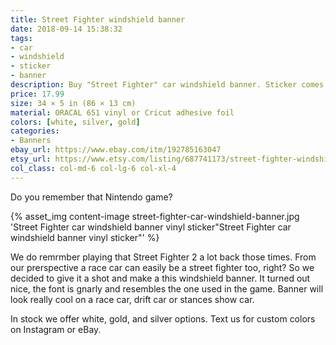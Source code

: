 ```yaml
---
title: Street Fighter windshield banner
date: 2018-09-14 15:38:32
tags:
- car
- windshield
- sticker
- banner
description: Buy "Street Fighter" car windshield banner. Sticker comes in glossy white, silver and gold colors. Looks perfect on stanced, modified, drift, race and sport cars!
price: 17.99
size: 34 × 5 in (86 × 13 cm)
material: ORACAL 651 vinyl or Cricut adhesive foil
colors: [white, silver, gold]
categories:
- Banners
ebay_url: https://www.ebay.com/itm/192785163047
etsy_url: https://www.etsy.com/listing/687741173/street-fighter-windshield-banner
col_class: col-md-6 col-lg-6 col-xl-4
---
```


Do you remember that Nintendo game?

<!-- more -->
{% asset_img content-image street-fighter-car-windshield-banner.jpg 'Street Fighter car windshield banner vinyl sticker"Street Fighter car windshield banner vinyl sticker"' %}

We do remrmber playing that Street Fighter 2 a lot back those times. From our prerspective a race car can easily be a street fighter too, right? So we decided to give it a shot and make a this windshield banner. It turned out nice, the font is gnarly and resembles the one used in the game. Banner will look really cool on a race car, drift car or stances show car.

In stock we offer white, gold, and silver options. Text us for custom colors on Instagram or eBay.
